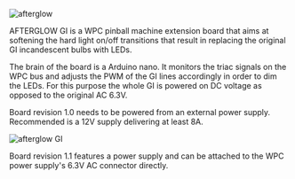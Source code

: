 ![afterglow](https://github.com/bitfieldlabs/aggi/blob/master/doc/afterglow_logo.png "Afterglow GI")

AFTERGLOW GI is a WPC pinball machine extension board that aims at softening the hard light on/off transitions that result in replacing the original GI incandescent bulbs with LEDs.

The brain of the board is a Arduino nano. It monitors the triac signals on the WPC bus and adjusts the PWM of the GI lines accordingly in order to dim the LEDs. For this purpose the whole GI is powered on DC voltage as opposed to the original AC 6.3V.

Board revision 1.0 needs to be powered from an external power supply. Recommended is a 12V supply delivering at least 8A.

![afterglow GI](https://github.com/bitfieldlabs/aggi/raw/master/doc/images/pcb_v10_populated.jpg "Afterglow GI")

Board revision 1.1 features a power supply and can be attached to the WPC power supply's 6.3V AC connector directly.
